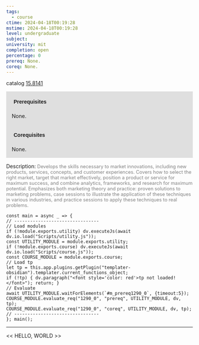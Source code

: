 ```yaml
---
tags:
  - course
ctime: 2024-04-18T00:19:28
mstime: 2024-04-18T00:19:28
level: undergraduate
subject: 
university: mit
completion: open
percentage: 0
prereq: None.
coreq: None.
---
```


catalog [15.8141](http://student.mit.edu/catalog/m15c.html#15.8141)

<span style="display: block; padding: 15px; background-color: rgb(100, 100, 100, 0.2);"><font id="m_prereq1290_0" style="display: block; font-family: Arial, sans-serif; font-weight: bold; padding: 5px">Prerequisites</font><br><span id="prereq1290_0">None.</span></span>
<span style="display: block; padding: 15px; background-color: rgb(100, 100, 100, 0.2);"><font id="m_coreq1290_0" style="display: block; font-family: Arial, sans-serif; font-weight: bold; padding: 5px">Corequisites</font><br><span id="coreq1290_0">None.</span></span>

<font style="">Description:</font>
<font style="color: grey; font-size: 0.8rem;">Develops the skills necessary to market innovations, including new products, services, concepts, and customer experiences. Covers how to select the right market, target that market effectively, position a product or service for maximum success, and combine analytics, frameworks, and research for maximum potential. Emphasizes both marketing theory and practice: proven solutions to marketing problems, case sessions to illustrate the application of these techniques in various industries, and practice sessions to apply these techniques to real problems.</font>

```dataviewjs
const main = async _ => {
// --------------------------------
// Load modules
if (!module.exports.utility) dv.executeJs(await dv.io.load("Scripts/utility.js"));
const UTILITY_MODULE = module.exports.utility;
if (!module.exports.course) dv.executeJs(await dv.io.load("Scripts/course.js"));
const COURSE_MODULE = module.exports.course;
// Load tp
let tp = this.app.plugins.getPlugin("templater-obsidian").templater.current_functions_object;
if (!tp) { dv.paragraph("<font style='color: red'>tp not loaded!</font>"); return; }
// Evaluate
await UTILITY_MODULE.waitForElements(`#m_prereq1290_0`, {timeout:5});
COURSE_MODULE.evaluate_req("1290_0", "prereq", UTILITY_MODULE, dv, tp);
COURSE_MODULE.evaluate_req("1290_0", "coreq", UTILITY_MODULE, dv, tp);
// --------------------------------
}; main();
```

---

<< HELLO, WORLD >>
